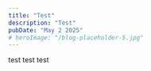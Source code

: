 ```yaml
---
title: "Test"
description: "Test"
pubDate: "May 2 2025"
# heroImage: "/blog-placeholder-5.jpg"
---
```


test test test

